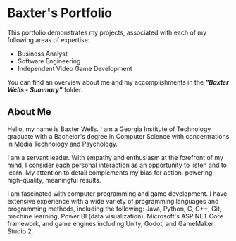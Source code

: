 # Baxter's Portfolio

This portfolio demonstrates my projects, associated with each of my following areas of expertise:

- Business Analyst
- Software Engineering
- Independent Video Game Development

You can find an overview about me and my accomplishments in the ***"Baxter Wells - Summary"*** folder.

## About Me

Hello, my name is Baxter Wells. I am a Georgia Institute of Technology graduate with a Bachelor's degree in Computer Science with concentrations in Media Technology and Psychology.

I am a servant leader. With empathy and enthusiasm at the forefront of my mind, I consider each personal interaction as an opportunity to listen and to learn. My attention to detail complements my bias for action, powering high-quality, meaningful results.

I am fascinated with computer programming and game development. I have extensive experience with a wide variety of programming languages and programming methods, including the following: Java, Python, C, C++, Git, machine learning, Power BI (data visualization), Microsoft's ASP.NET Core framework, and game engines including Unity, Godot, and GameMaker Studio 2.
